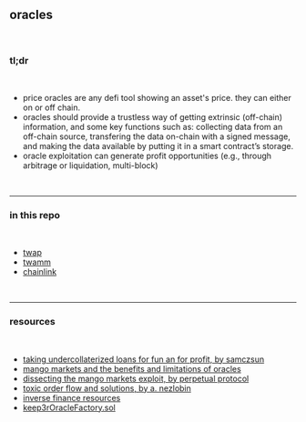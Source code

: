 ## oracles

<br>

### tl;dr

<br>

* price oracles are any defi tool showing an asset's price. they can either on or off chain.
* oracles should provide a trustless way of getting extrinsic (off-chain) information, and some key functions such as: collecting data from an off-chain source, transfering the data on-chain with a signed message, and making the data available by putting it in a smart contract’s storage.
* oracle exploitation can generate profit opportunities (e.g., through arbitrage or liquidation, multi-block)

<br>

---

### in this repo

<br>

* [twap](twap.md)
* [twamm](twamm.md)
* [chainlink](chainlink.md)

<br>

---

### resources


<br>

* [taking undercollaterized loans for fun an for profit, by samczsun](https://samczsun.com/taking-undercollateralized-loans-for-fun-and-for-profit/)
* [mango markets and the benefits and limitations of oracles](https://blog.kaiko.com/mango-markets-and-the-benefits-and-limitations-of-oracles-753ce6d2a732)
* [dissecting the mango markets exploit, by perpetual protocol](https://perpprotocol.mirror.xyz/WMgIoGMktt_fMVPkfjTxRnSt4qwsWr_Ukub0iq3vW_I)
* [toxic order flow and solutions, by a. nezlobin](https://medium.com/@alexnezlobin/toxic-order-flow-on-decentralized-exchanges-problem-and-solutions-a1b79f32225a)
* [inverse finance resources](https://github.com/go-outside-labs/mev-toolkit/blob/main/MEV_and_trading/protocols/inverse.md)
* [keep3rOracleFactory.sol](https://github.com/keep3r-network/keep3r.network/blob/master/contracts/Keep3rV2OracleFactory.sol)

